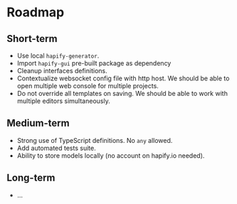 # Roadmap

## Short-term

- Use local `hapify-generator`.
- Import `hapify-gui` pre-built package as dependency
- Cleanup interfaces definitions.
- Contextualize websocket config file with http host. We should be able to open multiple web console for multiple projects.
- Do not override all templates on saving. We should be able to work with multiple editors simultaneously.

## Medium-term

- Strong use of TypeScript definitions. No `any` allowed.
- Add automated tests suite.
- Ability to store models locally (no account on hapify.io needed).

## Long-term

- ...
